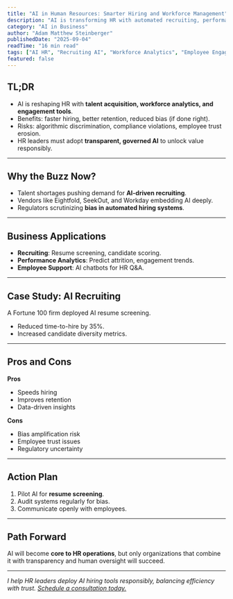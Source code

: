 ```yaml
---
title: "AI in Human Resources: Smarter Hiring and Workforce Management"
description: "AI is transforming HR with automated recruiting, performance analytics, and employee engagement tools. Learn how to balance innovation with trust and compliance."
category: "AI in Business"
author: "Adam Matthew Steinberger"
publishedDate: "2025-09-04"
readTime: "16 min read"
tags: ["AI HR", "Recruiting AI", "Workforce Analytics", "Employee Engagement"]
featured: false
---
```


## TL;DR
- AI is reshaping HR with **talent acquisition, workforce analytics, and engagement tools**.  
- Benefits: faster hiring, better retention, reduced bias (if done right).  
- Risks: algorithmic discrimination, compliance violations, employee trust erosion.  
- HR leaders must adopt **transparent, governed AI** to unlock value responsibly.  

---

## Why the Buzz Now?

- Talent shortages pushing demand for **AI-driven recruiting**.  
- Vendors like Eightfold, SeekOut, and Workday embedding AI deeply.  
- Regulators scrutinizing **bias in automated hiring systems**.  

---

## Business Applications

- **Recruiting**: Resume screening, candidate scoring.  
- **Performance Analytics**: Predict attrition, engagement trends.  
- **Employee Support**: AI chatbots for HR Q&A.  

---

## Case Study: AI Recruiting

A Fortune 100 firm deployed AI resume screening.  
- Reduced time-to-hire by 35%.  
- Increased candidate diversity metrics.  

---

## Pros and Cons

**Pros**  
- Speeds hiring  
- Improves retention  
- Data-driven insights  

**Cons**  
- Bias amplification risk  
- Employee trust issues  
- Regulatory uncertainty  

---

## Action Plan

1. Pilot AI for **resume screening**.  
2. Audit systems regularly for bias.  
3. Communicate openly with employees.  

---

## Path Forward

AI will become **core to HR operations**, but only organizations that combine it with transparency and human oversight will succeed.  

---

*I help HR leaders deploy AI hiring tools responsibly, balancing efficiency with trust. [Schedule a consultation today.](/services/ai-consulting)*
